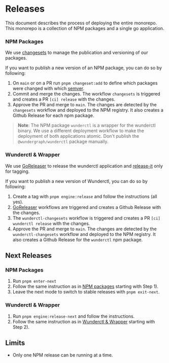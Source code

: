 # Releases

This document describes the process of deploying the entire monorepo.
This monorepo is a collection of NPM packages and a single go application.

### NPM Packages

We use [changesets](https://github.com/changesets/changesets) to manage the publication and versioning of our packages.

If you want to publish a new version of an NPM package, you can do so by following:

1. On `main` or on a PR run `pnpm changeset:add` to define which packages were changed with which [semver](https://semver.org/lang/de/).
2. Commit and merge the changes. The workflow `changesets` is triggered and creates a PR `[ci] release` with the changes.
3. Approve the PR and merge to `main`. The changes are detected by the `changesets` workflow and deployed to the NPM registry. It also creates a Github Release for each npm package.

> **Note**: The NPM package `wunderctl` is a wrapper for the wunderctl binary. We use a different deployment workflow to make the deployment of both applications atomic. Don't publish the `@wundergraph/wunderctl` package manually.

### Wunderctl & Wrapper

We use [GoReleaser](https://goreleaser.com/) to release the wunderctl application and [release-it](https://github.com/release-it/release-it) only for tagging.

If you want to publish a new version of Wunderctl, you can do so by following:

1. Create a tag with `pnpm engine:release` and follow the instructions (all yes).
2. [GoReleaser](https://goreleaser.com/) workflows are triggered and creates a Github Release with the changes.
3. The `wunderctl-changesets` workflow is triggered and creates a PR `[ci] wunderctl release` with the changes.
4. Approve the PR and merge to `main`. The changes are detected by the `wunderctl-changesets` workflow and deployed to the NPM registry. It also creates a Github Release for the `wunderctl` npm package.

## Next Releases

### NPM Packages

1. Run `pnpm enter-next`
2. Follow the same instruction as in [NPM packages](#npm-packages) starting with Step 1).
3. Leave the next mode to switch to stable releases with `pnpm exit-next`.

### Wunderctl & Wrapper

1. Run `pnpm engine:release-next` and follow the instructions.
2. Follow the same instruction as in [Wunderctl & Wrapper](#wunderctl--wrapper) starting with Step 2).


## Limits

- Only one NPM release can be running at a time.
